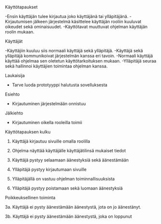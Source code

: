 Käyttötapaukset

-Ensin käyttäjän tulee kirjautua joko käyttäjänä tai ylläpitäjänä. 
-Kirjautumisen jälkeen järjestelmä käsittelee käyttäjän rooliin kuuluvat oikeudet sekä ominaisuudet.
-Käyttötavat muuttuvat ohjelman käyttäjän roolin mukaan.


Käyttäjät

-Käyttäjiin kuuluu siis normaali käyttäjä sekä ylläpitäjä.
-Käyttäjä sekä ylläpitäjä kommunikoivat järjestelmän kanssa eri tavoin.
-Normaali käyttäjä käyttää ohjelmaa sen oletetun käyttötarkoituksen mukaan.
-Ylläpitäjä seuraa sekä hallinnoi käyttäjien toimintaa ohjelman kanssa.


Laukaisija

- Tarve luoda prototyyppi halutusta sovelluksesta


Esiehto

- Kirjautuminen järjestelmään onnistuu


Jälkiehto

- Kirjautuminen oikella rooleilla toimii


Käyttötapauksen kulku

1. Käyttäjä kirjautuu sivuille omalla roolilla

2. Ohjelma näyttää käyttäjälle käyttäjätilinsä mukaiset tiedot

3. Käyttäjä pystyy selaamaan äänestyksiä sekä äänestämään

4. Ylläpitäjä pystyy kirjautumaan sivuille

5. Ylläpitäjällä on vastuu ohjelman toiminnallisuuksista

5. Ylläpitäjä pystyy poistamaan sekä luomaan äänestyksiä


Poikkeuksellinen toiminta

3a. Käyttäjä ei pysty äänestämään äänestystä, jota on jo äänestänyt.

3b. Käyttäjä ei pysty äänestämään äänestystä, joka on loppunut







